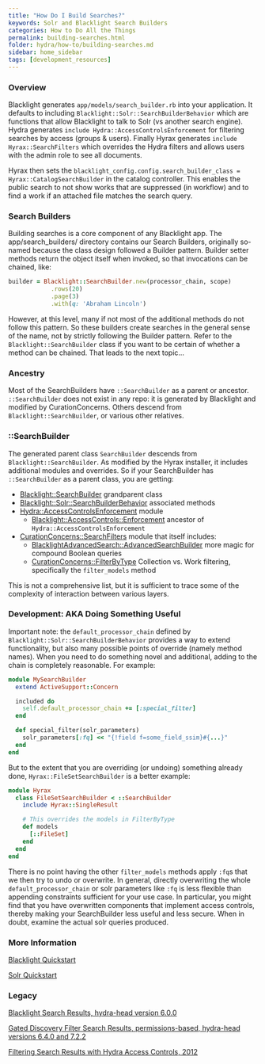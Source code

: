 ```yaml
---
title: "How Do I Build Searches?"
keywords: Solr and Blacklight Search Builders
categories: How to Do All the Things
permalink: building-searches.html
folder: hydra/how-to/building-searches.md
sidebar: home_sidebar
tags: [development_resources]
---
```


### Overview

Blacklight generates `app/models/search_builder.rb` into your application. It defaults to including `Blacklight::Solr::SearchBuilderBehavior` which are functions that allow Blacklight to talk to Solr (vs another search engine).  Hydra generates `include Hydra::AccessControlsEnforcement` for filtering
searches by access (groups & users).  Finally Hyrax generates `include Hyrax::SearchFilters` which overrides the Hydra filters and allows users with the admin role to see all documents.

Hyrax then sets the `blacklight_config.config.search_builder_class = Hyrax::CatalogSearchBuilder` in the catalog controller. This enables the public search to not show works that are suppressed (in workflow) and to find a work if an attached file matches the search query.



### Search Builders

Building searches is a core component of any Blacklight app. The app/search_builders/ directory contains our Search Builders, originally so-named because the class design followed a Builder pattern. Builder setter methods return the object itself when invoked, so that invocations can be chained, like:

```ruby
builder = Blacklight::SearchBuilder.new(processor_chain, scope)
            .rows(20)
            .page(3)
            .with(q: 'Abraham Lincoln')
```

However, at this level, many if not most of the additional methods do not follow this pattern. So these builders create searches in the general sense of the name, not by strictly following the Builder pattern. Refer to the `Blacklight::SearchBuilder` class if you want to be certain of whether a method can be chained. That leads to the next topic...

### Ancestry

Most of the SearchBuilders have `::SearchBuilder` as a parent or ancestor.  `::SearchBuilder` does not exist in any repo: it is generated by Blacklight and modified by CurationConcerns.  Others descend from `Blacklight::SearchBuilder`, or various other relatives.  

### ::SearchBuilder

The generated parent class `SearchBuilder` descends from `Blacklight::SearchBuilder`.
As modified by the Hyrax installer, it includes additional modules and overrides.  So if your SearchBuilder has `::SearchBuilder` as a parent class, you are getting:
- [Blacklight::SearchBuilder](https://github.com/projectblacklight/blacklight/blob/master/lib/blacklight/search_builder.rb) grandparent class
- [Blacklight::Solr::SearchBuilderBehavior](https://github.com/projectblacklight/blacklight/blob/master/lib/blacklight/solr/search_builder_behavior.rb) associated methods
- [Hydra::AccessControlsEnforcement](https://github.com/samvera/hydra-head/blob/master/hydra-access-controls/lib/hydra/access_controls_enforcement.rb) module
  -  [Blacklight::AccessControls::Enforcement](https://github.com/projectblacklight/blacklight-access_controls/blob/master/lib/blacklight/access_controls/enforcement.rb) ancestor of `Hydra::AccessControlsEnforcement`
- [CurationConcerns::SearchFilters](https://github.com/samvera/curation_concerns/blob/master/app/search_builders/curation_concerns/search_filters.rb)  module that itself includes:
  - [BlacklightAdvancedSearch::AdvancedSearchBuilder](https://github.com/projectblacklight/blacklight_advanced_search/blob/master/lib/blacklight_advanced_search/advanced_search_builder.rb) more magic for compound Boolean queries
  - [CurationConcerns::FilterByType](https://github.com/samvera/curation_concerns/blob/master/app/search_builders/curation_concerns/filter_by_type.rb) Collection vs. Work filtering, specifically the `filter_models` method

This is not a comprehensive list, but it is sufficient to trace some of the complexity of interaction between various layers.

### Development: AKA Doing Something Useful

Important note: the `default_processor_chain` defined by `Blacklight::Solr::SearchBuilderBehavior` provides a way to extend functionality, but also many possible points of override (namely method names).  When you need to do something novel and additional, adding to the chain is completely reasonable.  For example:

```ruby
module MySearchBuilder
  extend ActiveSupport::Concern

  included do
    self.default_processor_chain += [:special_filter]
  end

  def special_filter(solr_parameters)
    solr_parameters[:fq] << "{!field f=some_field_ssim}#{...}"
  end
end
```

But to the extent that you are overriding (or undoing) something already done, `Hyrax::FileSetSearchBuilder` is a better example:

```ruby
module Hyrax
  class FileSetSearchBuilder < ::SearchBuilder
    include Hyrax::SingleResult

    # This overrides the models in FilterByType
    def models
      [::FileSet]
    end
  end
end
```

There is no point having the other `filter_models` methods apply `:fq`s that we then try to undo or overwrite.  In general, directly overwriting the whole `default_processor_chain` or solr parameters like `:fq` is less flexible than appending constraints sufficient for your use case.  In particular, you might find that you have overwritten components that implement access controls, thereby making your SearchBuilder less useful and less secure.  When in doubt, examine the actual solr queries produced.

### More Information
[Blacklight Quickstart](https://github.com/projectblacklight/blacklight/wiki/Quickstart)

[Solr Quickstart](http://lucene.apache.org/solr/quickstart.html)

### Legacy

[Blacklight Search Results, hydra-head version 6.0.0](https://github.com/samvera/hydra-head/wiki/Lesson:-make-blacklight-return-search-results)

[Gated Discovery Filter Search Results, permissions-based, hydra-head versions 6.4.0 and 7.2.2](https://github.com/samvera/hydra-head/wiki/Lesson---gated-discovery---filter-search-results-based-on-permissions)

[Filtering Search Results with Hydra Access Controls, 2012](https://github.com/samvera/hydra-head/wiki/Filtering-search-results-with-hydra-access-controls)

